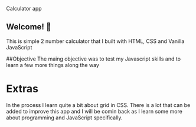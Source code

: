 Calculator app

## Welcome! 👋
This is simple 2 number calculator that I built with HTML, CSS and Vanilla JavaScript

##Objective
The maing objective was to test my Javascript skills and to learn a few more things along the way

# Extras
In the process I learn quite a bit about grid in CSS. There is a lot that can be added to improve this app
and I will be comin back as I learn some more about programming and JavaScript specifically.
